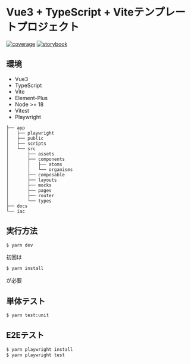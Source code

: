 # Vue3 + TypeScript + Viteテンプレートプロジェクト
[![coverage](https://nashiusagi.github.io/vue3-template/coverage/coverage.svg)](https://nashiusagi.github.io/vue3-template/coverage)
[![storybook](https://nashiusagi.github.io/vue3-template/storybook-static/storybook.svg)](https://nashiusagi.github.io/vue3-template/storybook-static)

## 環境
* Vue3
* TypeScript
* Vite
* Element-Plus
* Node >= 18
* Vitest
* Playwright

```
├── app
│   ├── playwright
│   ├── public
│   ├── scripts
│   └── src
│       ├── assets
│       ├── components
│       │   ├── atoms
│       │   └── organisms
│       ├── composable
│       ├── layouts
│       ├── mocks
│       ├── pages
│       ├── router
│       └── types
├── docs
└── iac
```

## 実行方法
```bash
$ yarn dev
```
初回は
```bash
$ yarn install
```
が必要

## 単体テスト
```bash
$ yarn test:unit
```

## E2Eテスト
```bash
$ yarn playwright install
$ yarn playwright test
```
